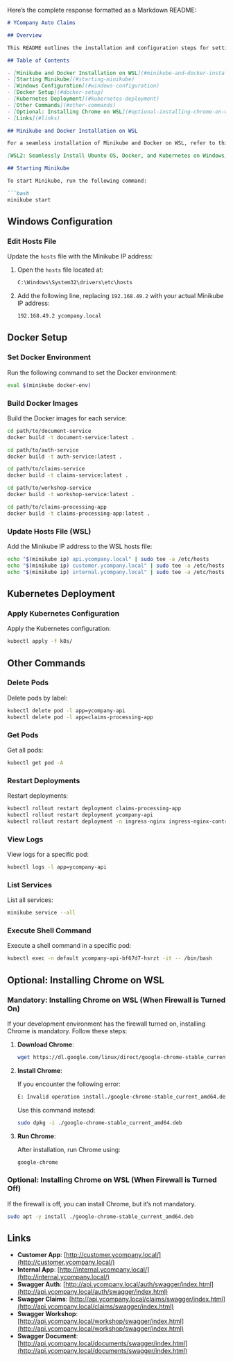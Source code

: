 Here’s the complete response formatted as a Markdown README:

```markdown
# YCompany Auto Claims

## Overview

This README outlines the installation and configuration steps for setting up Minikube, Docker, and Kubernetes on WSL for the YCompany Auto Claims project.

## Table of Contents

- [Minikube and Docker Installation on WSL](#minikube-and-docker-installation-on-wsl)
- [Starting Minikube](#starting-minikube)
- [Windows Configuration](#windows-configuration)
- [Docker Setup](#docker-setup)
- [Kubernetes Deployment](#kubernetes-deployment)
- [Other Commands](#other-commands)
- [Optional: Installing Chrome on WSL](#optional-installing-chrome-on-wsl)
- [Links](#links)

## Minikube and Docker Installation on WSL

For a seamless installation of Minikube and Docker on WSL, refer to this article:

[WSL2: Seamlessly Install Ubuntu OS, Docker, and Kubernetes on Windows](https://medium.com/@dudu.zbeda_13698/wsl2-seamlessly-install-ubuntu-os-docker-and-kubernetes-on-windows-for-a-development-environment-13ce936a275c)

## Starting Minikube

To start Minikube, run the following command:

```bash
minikube start
```

## Windows Configuration

### Edit Hosts File

Update the `hosts` file with the Minikube IP address:

1. Open the `hosts` file located at:
   ```bash
   C:\Windows\System32\drivers\etc\hosts
   ```
2. Add the following line, replacing `192.168.49.2` with your actual Minikube IP address:
   ```bash
   192.168.49.2 ycompany.local
   ```

## Docker Setup

### Set Docker Environment

Run the following command to set the Docker environment:

```bash
eval $(minikube docker-env)
```

### Build Docker Images

Build the Docker images for each service:

```bash
cd path/to/document-service
docker build -t document-service:latest .

cd path/to/auth-service
docker build -t auth-service:latest .

cd path/to/claims-service
docker build -t claims-service:latest .

cd path/to/workshop-service
docker build -t workshop-service:latest .

cd path/to/claims-processing-app
docker build -t claims-processing-app:latest .
```

### Update Hosts File (WSL)

Add the Minikube IP address to the WSL hosts file:

```bash
echo "$(minikube ip) api.ycompany.local" | sudo tee -a /etc/hosts
echo "$(minikube ip) customer.ycompany.local" | sudo tee -a /etc/hosts
echo "$(minikube ip) internal.ycompany.local" | sudo tee -a /etc/hosts
```

## Kubernetes Deployment

### Apply Kubernetes Configuration

Apply the Kubernetes configuration:

```bash
kubectl apply -f k8s/
```

## Other Commands

### Delete Pods

Delete pods by label:

```bash
kubectl delete pod -l app=ycompany-api
kubectl delete pod -l app=claims-processing-app
```

### Get Pods

Get all pods:

```bash
kubectl get pod -A
```

### Restart Deployments

Restart deployments:

```bash
kubectl rollout restart deployment claims-processing-app
kubectl rollout restart deployment ycompany-api
kubectl rollout restart deployment -n ingress-nginx ingress-nginx-controller
```

### View Logs

View logs for a specific pod:

```bash
kubectl logs -l app=ycompany-api
```

### List Services

List all services:

```bash
minikube service --all
```

### Execute Shell Command

Execute a shell command in a specific pod:

```bash
kubectl exec -n default ycompany-api-bf67d7-hsrzt -it -- /bin/bash
```

## Optional: Installing Chrome on WSL

### Mandatory: Installing Chrome on WSL (When Firewall is Turned On)

If your development environment has the firewall turned on, installing Chrome is mandatory. Follow these steps:

1. **Download Chrome**:

   ```bash
   wget https://dl.google.com/linux/direct/google-chrome-stable_current_amd64.deb
   ```

2. **Install Chrome**:

   If you encounter the following error:

   ```bash
   E: Invalid operation install./google-chrome-stable_current_amd64.deb
   ```

   Use this command instead:

   ```bash
   sudo dpkg -i ./google-chrome-stable_current_amd64.deb
   ```

3. **Run Chrome**:

   After installation, run Chrome using:

   ```bash
   google-chrome
   ```

### Optional: Installing Chrome on WSL (When Firewall is Turned Off)

If the firewall is off, you can install Chrome, but it’s not mandatory.

```bash
sudo apt -y install ./google-chrome-stable_current_amd64.deb
```

## Links

- **Customer App**: [http://customer.ycompany.local/](http://customer.ycompany.local/)
- **Internal App**: [http://internal.ycompany.local/](http://internal.ycompany.local/)
- **Swagger Auth**: [http://api.ycompany.local/auth/swagger/index.html](http://api.ycompany.local/auth/swagger/index.html)
- **Swagger Claims**: [http://api.ycompany.local/claims/swagger/index.html](http://api.ycompany.local/claims/swagger/index.html)
- **Swagger Workshop**: [http://api.ycompany.local/workshop/swagger/index.html](http://api.ycompany.local/workshop/swagger/index.html)
- **Swagger Document**: [http://api.ycompany.local/documents/swagger/index.html](http://api.ycompany.local/documents/swagger/index.html)
```
